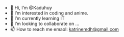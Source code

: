 - 👋 Hi, I’m @Kaduhuy
- 👀 I’m interested in coding and anime.
- 🌱 I’m currently learning IT
- 💞️ I’m looking to collaborate on ...
- 📫 How to reach me emaol: katrinemdh@gmail.com

<!---
Kaduhuy/Kaduhuy is a ✨ special ✨ repository because its `README.md` (this file) appears on your GitHub profile.
You can click the Preview link to take a look at your changes.
--->
